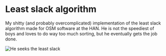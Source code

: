 # Least slack algorithm
My shitty (and probably overcomplicated) implementation of the least slack algorithm made for OSM software at the HAN. He is not the speediest of boys and loves to do way too much sorting, but he eventually gets the job done. 

![He seeks the least slack](https://github.com/WoutNagtegaal/least_slack/assets/117655924/b2819c9b-3d2c-40cc-9e1a-046dd362cd30)
